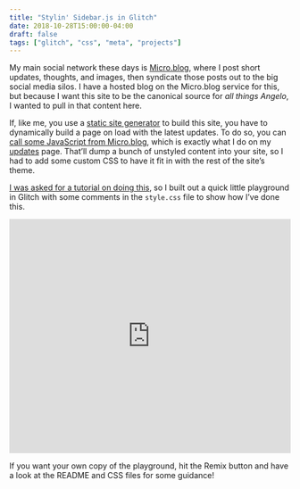```yaml
---
title: "Stylin' Sidebar.js in Glitch"
date: 2018-10-28T15:00:00-04:00
draft: false
tags: ["glitch", "css", "meta", "projects"]
---
```


My main social network these days is [Micro.blog](https://micro.blog/), where I post short updates, thoughts, and images, then syndicate those posts out to the big social media silos. I have a hosted blog on the Micro.blog service for this, but because I want this site to be the canonical source for _all things Angelo_, I wanted to pull in that content here.

<!--more-->

If, like me, you use a [static site generator](https://gohugo.io) to build this site, you have to dynamically build a page on load with the latest updates. To do so, you can [call some JavaScript from Micro.blog](http://help.micro.blog/2016/sidebar-js/), which is exactly what I do on my [updates](https://angelostavrow.com/updates/) page. That’ll dump a bunch of unstyled content into your site, so I had to add some custom CSS to have it fit in with the rest of the site’s theme.

[I was asked for a tutorial on doing this](https://micro.blog/crossingthethreshold/956021), so I built out a quick little playground in Glitch with some comments in the `style.css` file to show how I’ve done this.

<div class="glitch-embed-wrap" style="height: 420px; width: 100%;">
  <iframe src="https://glitch.com/embed/#!/embed/microblog-sidebarjs-css?path=README.md" alt="microblog-sidebarjs-css on glitch" style="height: 100%; width: 100%; border: 0;"></iframe>
</div>

If you want your own copy of the playground, hit the Remix button and have a look at the README and CSS files for some guidance!